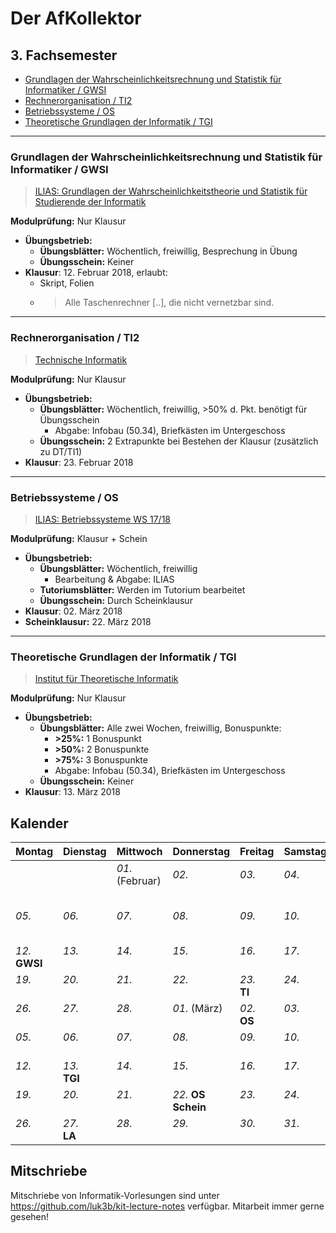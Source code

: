 # Der AfKollektor

## 3. Fachsemester

- [Grundlagen der Wahrscheinlichkeitsrechnung und Statistik für Informatiker / GWSI](#grundlagen-der-wahrscheinlichkeitsrechnung-und-statistik-für-informatiker-gwsi)
- [Rechnerorganisation / TI2](#rechnerorganisation-ti2)
- [Betriebssysteme / OS](#betriebssysteme-os)
- [Theoretische Grundlagen der Informatik / TGI](#theoretische-grundlagen-der-informatik-tgi)

***

### Grundlagen der Wahrscheinlichkeitsrechnung und Statistik für Informatiker / GWSI

> [ILIAS: Grundlagen der Wahrscheinlichkeitstheorie und Statistik für Studierende der Informatik](https://ilias.studium.kit.edu/ilias.php?ref_id=736987&cmdClass=ilrepositorygui&cmdNode=75&baseClass=ilrepositorygui)

**Modulprüfung:** Nur Klausur
- **Übungsbetrieb:**
    - **Übungsblätter:** Wöchentlich, freiwillig, Besprechung in Übung
    - **Übungsschein:** Keiner
- **Klausur**: 12. Februar 2018, erlaubt:
    - Skript, Folien
    - > Alle Taschenrechner [..], die nicht vernetzbar sind.

***

### Rechnerorganisation / TI2

> [Technische Informatik](http://ti.ira.uka.de/TI-2/)

**Modulprüfung:** Nur Klausur
- **Übungsbetrieb:**
    - **Übungsblätter:** Wöchentlich, freiwillig, >50% d. Pkt. benötigt für Übungsschein
        - Abgabe: Infobau (50.34), Briefkästen im Untergeschoss
    - **Übungsschein:** 2 Extrapunkte bei Bestehen der Klausur (zusätzlich zu DT/TI1)
- **Klausur**: 23. Februar 2018

***

### Betriebssysteme / OS

> [ILIAS: Betriebssysteme WS 17/18](https://ilias.studium.kit.edu/ilias.php?ref_id=710820&cmdClass=ilrepositorygui&cmdNode=75&baseClass=ilrepositorygui)

**Modulprüfung:** Klausur + Schein
- **Übungsbetrieb:**
    - **Übungsblätter:** Wöchentlich, freiwillig
        - Bearbeitung & Abgabe: ILIAS
    - **Tutoriumsblätter:** Werden im Tutorium bearbeitet
    - **Übungsschein:** Durch Scheinklausur
- **Klausur**: 02. März 2018
- **Scheinklausur:** 22. März 2018

***

### Theoretische Grundlagen der Informatik / TGI

> [Institut für Theoretische Informatik](https://i11www.iti.kit.edu/teaching/winter2017/tgi/index)

**Modulprüfung:** Nur Klausur
- **Übungsbetrieb:**
    - **Übungsblätter:** Alle zwei Wochen, freiwillig, Bonuspunkte:
        - **>25%:** 1 Bonuspunkt
        - **>50%:** 2 Bonuspunkte
        - **>75%:** 3 Bonuspunkte
        - Abgabe: Infobau (50.34), Briefkästen im Untergeschoss
    - **Übungsschein:** Keiner
- **Klausur**: 13. März 2018

## Kalender

Montag | Dienstag | Mittwoch | Donnerstag | Freitag | Samstag | Sonntag
---|---|---|---|---|---|---
  |  |  | _01._ (Februar)<br>&nbsp; | _02._<br>&nbsp; | _03._<br>&nbsp; | _04._<br>&nbsp;
 _05._<br>&nbsp; | _06._<br>&nbsp; | _07._<br>&nbsp; | _08._<br>&nbsp; | _09._<br>&nbsp; | _10._<br>&nbsp; | _11._ Ende der<br>Vorlesungen
 _12._<br>**GWSI** | _13._<br>&nbsp; | _14._<br>&nbsp; | _15._<br>&nbsp; | _16._<br>&nbsp; | _17._<br>&nbsp; | _18._<br>&nbsp;
 _19._<br>&nbsp; | _20._<br>&nbsp; | _21._<br>&nbsp; | _22._<br>&nbsp; | _23._<br>**TI** | _24._<br>&nbsp; | _25._<br>&nbsp;
 _26._<br>&nbsp; | _27._<br>&nbsp; | _28._<br>&nbsp; | _01._ (März)<br>&nbsp; | _02._<br>**OS** | _03._<br>&nbsp; | _04._<br>&nbsp;
 _05._<br>&nbsp; | _06._<br>&nbsp; | _07._<br>&nbsp; | _08._<br>&nbsp; | _09._<br>&nbsp; | _10._<br>&nbsp; | _11._<br>&nbsp;
 _12._<br>&nbsp; | _13._<br>**TGI** | _14._<br>&nbsp; | _15._<br>&nbsp; | _16._<br>&nbsp; | _17._<br>&nbsp; | _18._<br>&nbsp;
 _19._<br>&nbsp; | _20._<br>&nbsp; | _21._<br>&nbsp; | _22._ **OS**<br>**Schein** | _23._<br>&nbsp; | _24._<br>&nbsp; | _25._<br>&nbsp;
 _26._<br>&nbsp; | _27._<br>**LA** | _28._<br>&nbsp; | _29._<br>&nbsp; | _30._<br>&nbsp; | _31._<br>&nbsp; | 

## Mitschriebe

Mitschriebe von Informatik-Vorlesungen sind unter https://github.com/luk3b/kit-lecture-notes verfügbar. Mitarbeit immer gerne gesehen!
